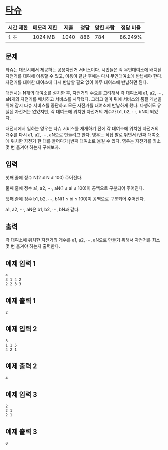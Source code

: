# [타슈](https://www.acmicpc.net/problem/30018)

| 시간 제한 | 메모리 제한 | 제출 | 정답 | 맞힌 사람 | 정답 비율 |
| --- | --- | --- | --- | --- | --- |
| 1 초 | 1024 MB | 1040 | 886 | 784 | 86.249% |

## 문제

타슈는 대전시에서 제공하는 공용자전거 서비스이다. 시민들은 각 무인대여소에 배치된 자전거를 대여해 이용할 수 있고, 이용이 끝난 후에는 다시 무인대여소에 반납해야 한다. 자전거를 대여한 대여소에 다시 반납할 필요 없이 아무 대여소에 반납하면 된다.

대전시는 N개의 대여소를 설치한 후, 자전거의 수요를 고려해서 각 대여소에 a1, a2, ⋯, aN개의 자전거를 배치하고 서비스를 시작했다. 그리고 얼마 뒤에 서비스의 품질 개선을 위해 잠시 타슈 서비스를 중단하고 모든 자전거를 대여소에 반납하게 했다. 다행히도 유실된 자전거는 없었지만, 각 대여소에 위치한 자전거의 개수가 b1, b2, ⋯, bN이 되었다.

대전시에서 일하는 영우는 타슈 서비스를 재개하기 전에 각 대여소에 위치한 자전거의 개수를 다시 a1, a2, ⋯, aN으로 만들려고 한다. 영우는 직접 발로 뛰면서 i번째 대여소에 위치한 자전거 한 대를 들어다가 j번째 대여소로 옮길 수 있다. 영우는 자전거를 최소 몇 번 옮겨야 하는지 구해보자.

## 입력

첫째 줄에 정수 N(2 ≤ N ≤ 100) 주어진다.

둘째 줄에 정수 a1, a2, ⋯, aN(1 ≤ ai ≤ 100)이 공백으로 구분되어 주어진다.

셋째 줄에 정수 b1, b2, ⋯, bN(1 ≤ bi ≤ 100)이 공백으로 구분되어 주어진다.

a1, a2, ⋯, aN은 b1, b2, ⋯, bN과 같다.

## 출력

각 대여소에 위치한 자전거의 개수를 a1, a2, ⋯, aN으로 만들기 위해서 자전거를 최소 몇 번 옮겨야 하는지 출력한다.

## 예제 입력 1

```
4
3 1 4 2
2 2 3 3

```

## 예제 출력 1

```
2

```

## 예제 입력 2

```
3
1 1 5
4 2 1

```

## 예제 출력 2

```
4

```

## 예제 입력 3

```
2
2 1
2 1

```

## 예제 출력 3

```
0
```
